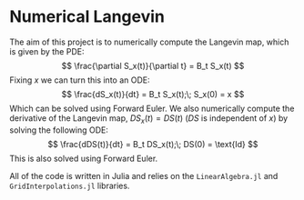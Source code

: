 # Numerical Langevin

The aim of this project is to numerically compute the Langevin map, which is given by the PDE:
$$
\frac{\partial S_x(t)}{\partial t} = B_t S_x(t)
$$
Fixing $x$ we can turn this into an ODE:
$$
\frac{dS_x(t)}{dt} = B_t S_x(t);\; S_x(0) = x
$$
Which can be solved using Forward Euler. We also numerically compute the derivative of the Langevin map, $DS_x(t) = DS(t)$ ($DS$ is independent of $x$) by solving the following ODE:
$$
\frac{dDS(t)}{dt} = B_t DS_x(t);\; DS(0) = \text{Id}
$$
This is also solved using Forward Euler.

All of the code is written in Julia and relies on the `LinearAlgebra.jl` and `GridInterpolations.jl` libraries.
